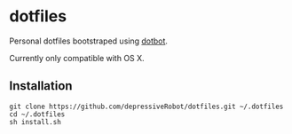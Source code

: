 # dotfiles

Personal dotfiles bootstraped using [dotbot](https://github.com/anishathalye/dotbot).

Currently only compatible with OS X.

## Installation

    git clone https://github.com/depressiveRobot/dotfiles.git ~/.dotfiles
    cd ~/.dotfiles
    sh install.sh